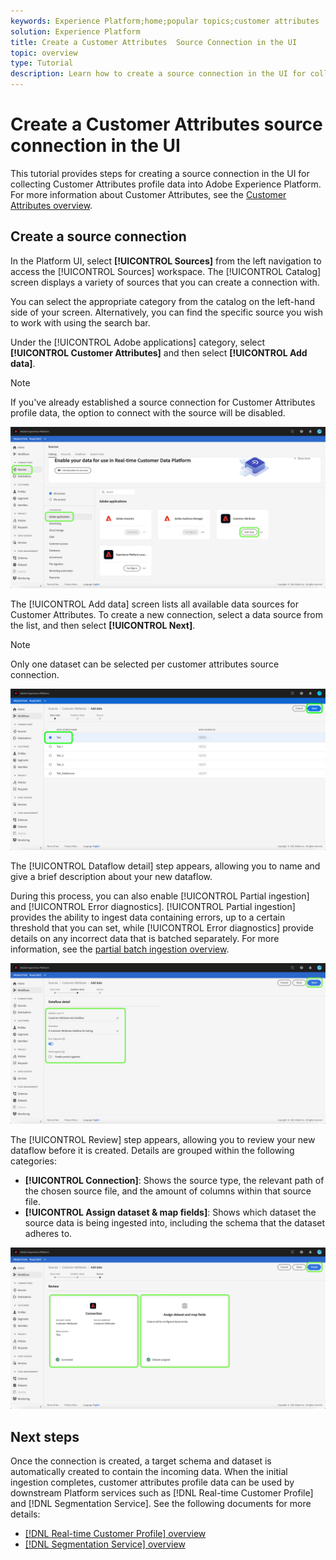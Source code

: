 ```yaml
---
keywords: Experience Platform;home;popular topics;customer attributes
solution: Experience Platform
title: Create a Customer Attributes  Source Connection in the UI
topic: overview
type: Tutorial
description: Learn how to create a source connection in the UI for collecting customer attributes profile data into Adobe Experience Platform.
---
```


# Create a Customer Attributes source connection in the UI

This tutorial provides steps for creating a source connection in the UI for collecting Customer Attributes profile data into Adobe Experience Platform. For more information about Customer Attributes, see the [Customer Attributes overview](https://experienceleague.adobe.com/docs/core-services/interface/customer-attributes/attributes.html).

## Create a source connection

In the Platform UI, select **[!UICONTROL Sources]** from the left navigation to access the [!UICONTROL Sources] workspace. The [!UICONTROL Catalog] screen displays a variety of sources that you can create a connection with.

You can select the appropriate category from the catalog on the left-hand side of your screen. Alternatively, you can find the specific source you wish to work with using the search bar.

Under the [!UICONTROL Adobe applications] category, select **[!UICONTROL Customer Attributes]** and then select **[!UICONTROL Add data]**.

>[!NOTE]
>
>If you've already established a source connection for Customer Attributes profile data, the option to connect with the source will be disabled.

![](../../../../images/tutorials/create/customer-attributes/catalog.png)

The [!UICONTROL Add data] screen lists all available data sources for Customer Attributes. To create a new connection, select a data source from the list, and then select **[!UICONTROL Next]**.

>[!NOTE]
>
>Only one dataset can be selected per customer attributes source connection.

![](../../../../images/tutorials/create/customer-attributes/add-data.png)

The [!UICONTROL Dataflow detail] step appears, allowing you to name and give a brief description about your new dataflow.

During this process, you can also enable [!UICONTROL Partial ingestion] and [!UICONTROL Error diagnostics]. [!UICONTROL Partial ingestion] provides the ability to ingest data containing errors, up to a certain threshold that you can set, while [!UICONTROL Error diagnostics] provide details on any incorrect data that is batched separately. For more information, see the [partial batch ingestion overview](../../../../../ingestion/batch-ingestion/partial.md).

![](../../../../images/tutorials/create/customer-attributes/dataflow-detail.png)

The [!UICONTROL Review] step appears, allowing you to review your new dataflow before it is created. Details are grouped within the following categories:

* **[!UICONTROL Connection]**: Shows the source type, the relevant path of the chosen source file, and the amount of columns within that source file.
* **[!UICONTROL Assign dataset & map fields]**: Shows which dataset the source data is being ingested into, including the schema that the dataset adheres to.

![](../../../../images/tutorials/create/customer-attributes/review.png)

## Next steps

Once the connection is created, a target schema and dataset is automatically created to contain the incoming data. When the initial ingestion completes, customer attributes profile data can be used by downstream Platform services such as [!DNL Real-time Customer Profile] and [!DNL Segmentation Service]. See the following documents for more details:

* [[!DNL Real-time Customer Profile] overview](../../../../../profile/home.md)
* [[!DNL Segmentation Service] overview](../../../../../segmentation/home.md)
